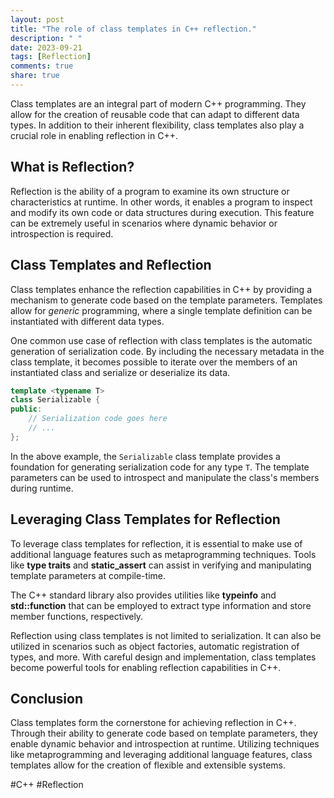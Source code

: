 ```yaml
---
layout: post
title: "The role of class templates in C++ reflection."
description: " "
date: 2023-09-21
tags: [Reflection]
comments: true
share: true
---
```


Class templates are an integral part of modern C++ programming. They allow for the creation of reusable code that can adapt to different data types. In addition to their inherent flexibility, class templates also play a crucial role in enabling reflection in C++.

## What is Reflection?
Reflection is the ability of a program to examine its own structure or characteristics at runtime. In other words, it enables a program to inspect and modify its own code or data structures during execution. This feature can be extremely useful in scenarios where dynamic behavior or introspection is required.

## Class Templates and Reflection
Class templates enhance the reflection capabilities in C++ by providing a mechanism to generate code based on the template parameters. Templates allow for *generic* programming, where a single template definition can be instantiated with different data types.

One common use case of reflection with class templates is the automatic generation of serialization code. By including the necessary metadata in the class template, it becomes possible to iterate over the members of an instantiated class and serialize or deserialize its data.

```cpp
template <typename T>
class Serializable {
public:
    // Serialization code goes here
    // ...
};
```

In the above example, the `Serializable` class template provides a foundation for generating serialization code for any type `T`. The template parameters can be used to introspect and manipulate the class's members during runtime.

## Leveraging Class Templates for Reflection
To leverage class templates for reflection, it is essential to make use of additional language features such as metaprogramming techniques. Tools like **type traits** and **static_assert** can assist in verifying and manipulating template parameters at compile-time.

The C++ standard library also provides utilities like **typeinfo** and **std::function** that can be employed to extract type information and store member functions, respectively.

Reflection using class templates is not limited to serialization. It can also be utilized in scenarios such as object factories, automatic registration of types, and more. With careful design and implementation, class templates become powerful tools for enabling reflection capabilities in C++.

## Conclusion
Class templates form the cornerstone for achieving reflection in C++. Through their ability to generate code based on template parameters, they enable dynamic behavior and introspection at runtime. Utilizing techniques like metaprogramming and leveraging additional language features, class templates allow for the creation of flexible and extensible systems.

#C++ #Reflection